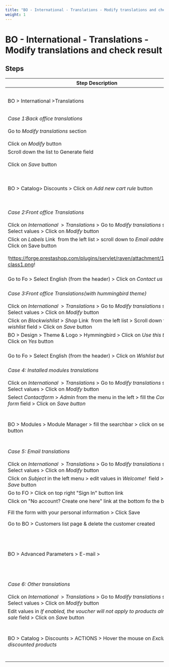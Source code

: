 ```yaml
---
title: "BO - International - Translations - Modify translations and check result"
weight: 1
---
```


# BO - International - Translations - Modify translations and check result
## Steps
| Step Description | Expected result |
| ----- | ----- |
| BO > International >Translations | The Translations page is well displayed, Modify translations section is displayed with two input fields :<br> * Type of translation<br> * Select your language |
| _*Case 1:Back office translations*_<br><br>Go to *Modify translations* section<br><br>Click on *Modify* button | Translations page is well displayed<br><br>!https://forge.prestashop.com/plugins/servlet/raven/tempattachment/6826979431127903391/BO-trans%201.png|width=1266,height=566! |
| Scroll down the list to Generate field<br><br>Click on *Save* button | A message is displayed "Translations successfully updated" |
| BO > Catalog> Discounts > Click on *Add new cart rule* button | The button name is : *Generate Code* (as set in previous step)<br><br> <br><br>!https://forge.prestashop.com/plugins/servlet/raven/tempattachment/8901507420964499272/BO-trans3.png! |
| _*Case 2:Front office Translations*_<br><br>Click on *International*  > *Translations* > Go to *Modify translations* section > Select values > Click on *Modify* button | Search translations page is well displayed |
| Click on *Labels* Link  from the left list > scroll down to *Email address* field > Click on Save button<br><br>!https://forge.prestashop.com/plugins/servlet/raven/attachment/1376/FO-class1.png! | This message is displayed "Translations successfully updated" |
| Go to Fo > Select English (from the header) > Click on *Contact us* link | The field name : "Valid Email address" is well displayed<br><br>!https://forge.prestashop.com/plugins/servlet/raven/attachment/1377/fo-class2.png! |
| _*Case 3:Front office Translations(with hummingbird theme)*_<br><br>Click on *International*  > *Translations* > Go to *Modify translations* section > Select values > Click on *Modify* button | Translations page is well displayed |
| Click on *Blockwishlist* > *Shop* Link  from the left list > Scroll down to *Add to wishlist* field > Click on *Save* button | This message is displayed "Translations successfully updated" |
| BO > Design > Theme & Logo > Hymmingbird > Click on *Use this theme* > Click on *Yes* button | Message displayed : Successful update |
| Go to Fo > Select English (from the header) > Click on *Wishlist button* | A modal appears with title " Add to wishlist Now" is displayed<br><br>!https://forge.prestashop.com/plugins/servlet/raven/attachment/1380/fo-humm1.png! |
| _*Case 4: Installed modules translations*_<br><br>Click on *International*  > *Translations* > Go to *Modify translations* section > Select values > Click on *Modify* button | Translations page is well displayed |
| Select *Contactform* > *Admin* from the menu in the left > fill the *Contact form* field > Click on *Save button* | This message is displayed "Translations successfully updated" |
| BO > Modules > Module Manager > fill the searchbar > click on search button | The module is found and displayed with the new name (edited in previous step)<br><br> <br><br>!https://forge.prestashop.com/plugins/servlet/raven/attachment/1382/Module-manager-%E2%80%A2-trans2.png! |
| _*Case 5: Email translations*_<br><br>Click on *International*  > *Translations* > Go to *Modify translations* section > Select values > Click on *Modify* button | Translations page is well displayed |
| Click on *Subject* in the left menu > edit values in *Welcome!*  field > Click on *Save* button | This message is displayed : "Translations successfully updated" |
| Go to FO > Click on top right "Sign In" button link | "Log in to your account" page is displayed |
| Click on "No account? Create one here" link at the bottom fo the block | Create an account page is displayed |
| Fill the form with your personal information > Click Save | * You are now logged into your account<br> * Redirection automatically to the homepage |
| Go to BO > Customers list page & delete the customer created | The alert "Successful deletion." is well displayed |
| BO > Advanced Parameters > E-mail > | The E-mail page is well displayed<br><br>The mail Subject is : "*You're Welcome!* " ( Added in step 16)<br><br> <br><br>!https://forge.prestashop.com/plugins/servlet/raven/tempattachment/9179784382882985102/E-mail-%E2%80%A2-Prest8-1-0.png|width=1220,height=241! |
| _*Case 6: Other translations*_<br><br>Click on *International*  > *Translations* > Go to *Modify translations* section > Select values > Click on *Modify* button | Translations page is well displayed |
| Edit values in *If enabled, the voucher will not apply to products already on sale* field > Click on *Save* button | This message is displayed : Translations successfully updated |
| BO > Catalog > Discounts > ACTIONS > Hover the mouse on *Exclude discounted products* | "The voucher is available only for new products" message is displayed<br><br> <br><br>!https://forge.prestashop.com/plugins/servlet/raven/attachment/1384/Cart-Rules-Add-new-%E2%80%A2-Prest8-1-0.png|width=477,height=303! |
